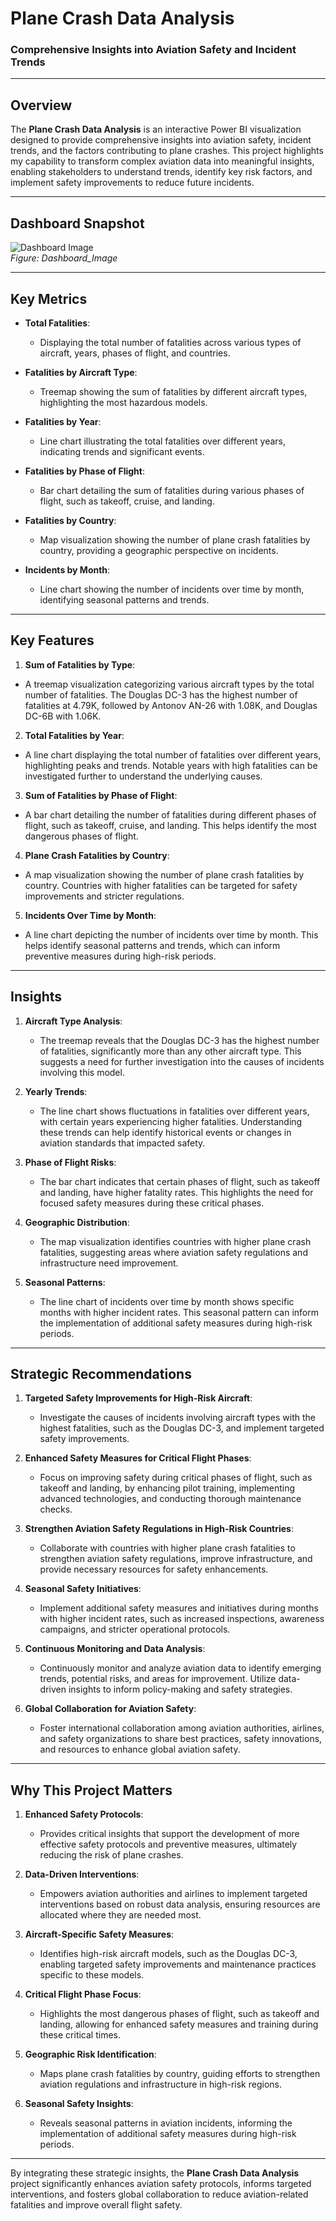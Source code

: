 # **Plane Crash Data Analysis**  
### **Comprehensive Insights into Aviation Safety and Incident Trends**  

---

## **Overview**  
The **Plane Crash Data Analysis** is an interactive Power BI visualization designed to provide comprehensive insights into aviation safety, incident trends, and the factors contributing to plane crashes. This project highlights my capability to transform complex aviation data into meaningful insights, enabling stakeholders to understand trends, identify key risk factors, and implement safety improvements to reduce future incidents.

---

## **Dashboard Snapshot**  

![Dashboard Image](Dashboard_Image.png)  
*Figure: Dashboard_Image* 

---

## **Key Metrics**

- **Total Fatalities**:
  - Displaying the total number of fatalities across various types of aircraft, years, phases of flight, and countries.

- **Fatalities by Aircraft Type**:
  - Treemap showing the sum of fatalities by different aircraft types, highlighting the most hazardous models.

- **Fatalities by Year**:
  - Line chart illustrating the total fatalities over different years, indicating trends and significant events.

- **Fatalities by Phase of Flight**:
  - Bar chart detailing the sum of fatalities during various phases of flight, such as takeoff, cruise, and landing.

- **Fatalities by Country**:
  - Map visualization showing the number of plane crash fatalities by country, providing a geographic perspective on incidents.

- **Incidents by Month**:
  - Line chart showing the number of incidents over time by month, identifying seasonal patterns and trends.

---

## **Key Features**

1. **Sum of Fatalities by Type**:
  - A treemap visualization categorizing various aircraft types by the total number of fatalities. The Douglas DC-3 has the highest number of fatalities at 4.79K, followed by Antonov AN-26 with 1.08K, and Douglas DC-6B with 1.06K.

2. **Total Fatalities by Year**:
  - A line chart displaying the total number of fatalities over different years, highlighting peaks and trends. Notable years with high fatalities can be investigated further to understand the underlying causes.

3. **Sum of Fatalities by Phase of Flight**:
  - A bar chart detailing the number of fatalities during different phases of flight, such as takeoff, cruise, and landing. This helps identify the most dangerous phases of flight.

4. **Plane Crash Fatalities by Country**:
  - A map visualization showing the number of plane crash fatalities by country. Countries with higher fatalities can be targeted for safety improvements and stricter regulations.

5. **Incidents Over Time by Month**:
  - A line chart depicting the number of incidents over time by month. This helps identify seasonal patterns and trends, which can inform preventive measures during high-risk periods.

---

## **Insights**  

1. **Aircraft Type Analysis**:  
   - The treemap reveals that the Douglas DC-3 has the highest number of fatalities, significantly more than any other aircraft type. This suggests a need for further investigation into the causes of incidents involving this model.

2. **Yearly Trends**:  
   - The line chart shows fluctuations in fatalities over different years, with certain years experiencing higher fatalities. Understanding these trends can help identify historical events or changes in aviation standards that impacted safety.

3. **Phase of Flight Risks**:  
   - The bar chart indicates that certain phases of flight, such as takeoff and landing, have higher fatality rates. This highlights the need for focused safety measures during these critical phases.

4. **Geographic Distribution**:  
   - The map visualization identifies countries with higher plane crash fatalities, suggesting areas where aviation safety regulations and infrastructure need improvement.

5. **Seasonal Patterns**:  
   - The line chart of incidents over time by month shows specific months with higher incident rates. This seasonal pattern can inform the implementation of additional safety measures during high-risk periods.

---

## **Strategic Recommendations**  

1. **Targeted Safety Improvements for High-Risk Aircraft**:  
   - Investigate the causes of incidents involving aircraft types with the highest fatalities, such as the Douglas DC-3, and implement targeted safety improvements.

2. **Enhanced Safety Measures for Critical Flight Phases**:  
   - Focus on improving safety during critical phases of flight, such as takeoff and landing, by enhancing pilot training, implementing advanced technologies, and conducting thorough maintenance checks.

3. **Strengthen Aviation Safety Regulations in High-Risk Countries**:  
   - Collaborate with countries with higher plane crash fatalities to strengthen aviation safety regulations, improve infrastructure, and provide necessary resources for safety enhancements.

4. **Seasonal Safety Initiatives**:  
   - Implement additional safety measures and initiatives during months with higher incident rates, such as increased inspections, awareness campaigns, and stricter operational protocols.

5. **Continuous Monitoring and Data Analysis**:  
   - Continuously monitor and analyze aviation data to identify emerging trends, potential risks, and areas for improvement. Utilize data-driven insights to inform policy-making and safety strategies.

6. **Global Collaboration for Aviation Safety**:  
   - Foster international collaboration among aviation authorities, airlines, and safety organizations to share best practices, safety innovations, and resources to enhance global aviation safety.

---

## **Why This Project Matters**  
1. **Enhanced Safety Protocols**:  
     - Provides critical insights that support the development of more effective safety protocols and preventive measures, ultimately reducing the risk of plane crashes.

2. **Data-Driven Interventions**:  
     - Empowers aviation authorities and airlines to implement targeted interventions based on robust data analysis, ensuring resources are allocated where they are needed most.

3. **Aircraft-Specific Safety Measures**:  
     - Identifies high-risk aircraft models, such as the Douglas DC-3, enabling targeted safety improvements and maintenance practices specific to these models.

4. **Critical Flight Phase Focus**:  
     - Highlights the most dangerous phases of flight, such as takeoff and landing, allowing for enhanced safety measures and training during these critical times.

5. **Geographic Risk Identification**:  
     - Maps plane crash fatalities by country, guiding efforts to strengthen aviation regulations and infrastructure in high-risk regions.

6. **Seasonal Safety Insights**:  
     - Reveals seasonal patterns in aviation incidents, informing the implementation of additional safety measures during high-risk periods.

---

By integrating these strategic insights, the **Plane Crash Data Analysis** project significantly enhances aviation safety protocols, informs targeted interventions, and fosters global collaboration to reduce aviation-related fatalities and improve overall flight safety.
